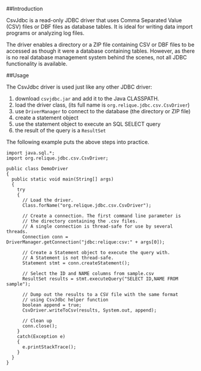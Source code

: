 ##Introduction

CsvJdbc is a read-only JDBC driver that uses Comma Separated Value (CSV) files
or DBF files as database tables. It is ideal for writing data import programs
or analyzing log files.

The driver enables a directory or a ZIP file containing CSV or DBF files to be
accessed as though it were a database containing tables. However, as there is
no real database management system behind the scenes, not all JDBC
functionality is available.

##Usage

The CsvJdbc driver is used just like any other JDBC driver:

1. download `csvjdbc.jar` and add it to the Java CLASSPATH.
2. load the driver class, (its full name is `org.relique.jdbc.csv.CsvDriver`)
3. use `DriverManager` to connect to the database (the directory or ZIP file)
4. create a statement object
5. use the statement object to execute an SQL SELECT query
6. the result of the query is a `ResultSet`

The following example puts the above steps into practice.

    import java.sql.*;
    import org.relique.jdbc.csv.CsvDriver;

    public class DemoDriver
    {
      public static void main(String[] args)
      {
        try
        {
          // Load the driver.
          Class.forName("org.relique.jdbc.csv.CsvDriver");
    
          // Create a connection. The first command line parameter is
          // the directory containing the .csv files.
          // A single connection is thread-safe for use by several threads.
          Connection conn = DriverManager.getConnection("jdbc:relique:csv:" + args[0]);
    
          // Create a Statement object to execute the query with.
          // A Statement is not thread-safe.
          Statement stmt = conn.createStatement();
    
          // Select the ID and NAME columns from sample.csv
          ResultSet results = stmt.executeQuery("SELECT ID,NAME FROM sample");
    
          // Dump out the results to a CSV file with the same format
          // using CsvJdbc helper function
          boolean append = true;
          CsvDriver.writeToCsv(results, System.out, append);
    
          // Clean up
          conn.close();
        }
        catch(Exception e)
        {
          e.printStackTrace();
        }
      }
    }


